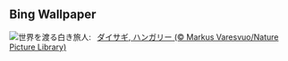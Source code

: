 ## Bing Wallpaper
![](https://www.bing.com/th?id=OHR.WhiteEgret_JA-JP5628214526_UHD.jpg&w=1000)世界を渡る白き旅人:&nbsp;&ensp;[ダイサギ, ハンガリー  (© Markus Varesvuo/Nature Picture Library)](https://www.bing.com/th?id=OHR.WhiteEgret_JA-JP5628214526_UHD.jpg)
<br><br/>
